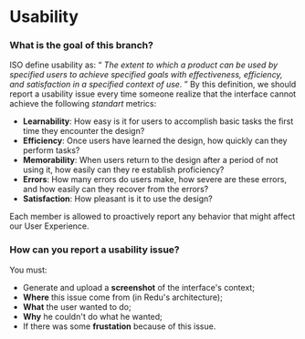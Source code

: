 # Usability
### What is the goal of this branch?
ISO define usability as: “ *The extent to which a product can be used by specified users to achieve specified goals with effectiveness, efficiency, and satisfaction in a specified context of use.* ” By this definition, we should report a usability issue every time someone realize that the interface cannot achieve the following *standart* metrics:
- **Learnability**: How easy is it for users to accomplish basic tasks the first time they encounter the design?
- **Efficiency**: Once users have learned the design, how quickly can they perform tasks?
- **Memorability**: When users return to the design after a period of not using it, how easily can they re establish proficiency?
- **Errors**: How many errors do users make, how severe are these errors, and how easily can they recover from the errors?
- **Satisfaction**: How pleasant is it to use the design?

Each member is allowed to proactively report any behavior that might affect our User Experience.

### How can you report a usability issue?
You must:
- Generate and upload a **screenshot** of the interface's context;
- **Where** this issue come from (in Redu's architecture);
- **What** the user wanted to do;
- **Why** he couldn't do what he wanted;
- If there was some **frustation** because of this issue.
